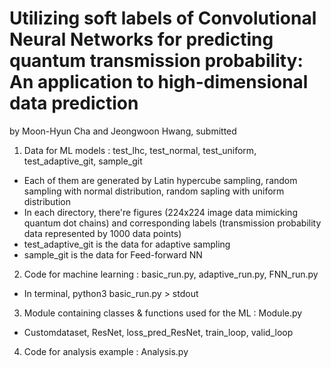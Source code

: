 # Utilizing soft labels of Convolutional Neural Networks for predicting quantum transmission probability: An application to high-dimensional data prediction

by Moon-Hyun Cha and Jeongwoon Hwang, submitted

1. Data for ML models : test_lhc, test_normal, test_uniform, test_adaptive_git, sample_git
* Each of them are generated by Latin hypercube sampling, random sampling with normal distribution, random sapling with uniform distribution
* In each directory, there're figures (224x224 image data mimicking quantum dot chains) and corresponding labels (transmission probability data represented by 1000 data points)
* test_adaptive_git is the data for adaptive sampling
* sample_git is the data for Feed-forward NN

2. Code for machine learning : basic_run.py, adaptive_run.py, FNN_run.py
* In terminal, python3 basic_run.py > stdout

3. Module containing classes & functions used for the ML : Module.py
* Customdataset, ResNet, loss_pred_ResNet, train_loop, valid_loop
 
4. Code for analysis example : Analysis.py

